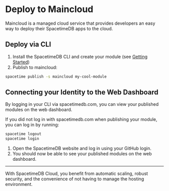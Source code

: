 # Deploy to Maincloud

Maincloud is a managed cloud service that provides developers an easy way to deploy their SpacetimeDB apps to the cloud.

## Deploy via CLI

1. Install the SpacetimeDB CLI and create your module (see [Getting Started](/docs/getting-started))
1. Publish to maincloud:

```bash
spacetime publish -s maincloud my-cool-module
```

## Connecting your Identity to the Web Dashboard

By logging in your CLI via spacetimedb.com, you can view your published modules on the web dashboard.

If you did not log in with spacetimedb.com when publishing your module, you can log in by running:
```bash
spacetime logout
spacetime login
```

1. Open the SpacetimeDB website and log in using your GitHub login.
1. You should now be able to see your published modules on the web dashboard.

---

With SpacetimeDB Cloud, you benefit from automatic scaling, robust security, and the convenience of not having to manage the hosting environment.

